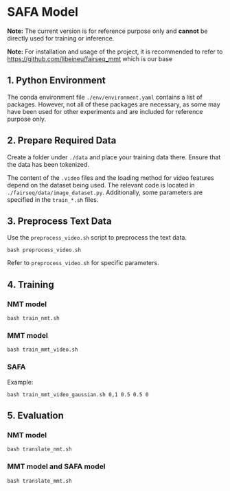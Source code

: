 # SAFA Model

**Note:** The current version is for reference purpose only and **cannot** be directly used for training or inference.

**Note:** For installation and usage of the project, it is recommended to refer to https://github.com/libeineu/fairseq_mmt which is our base

## 1. Python Environment
The conda environment file `./env/environment.yaml` contains a list of packages. However, not all of these packages are necessary, as some may have been used for other experiments and are included for reference purpose only.

## 2. Prepare Required Data
Create a folder under `./data` and place your training data there. Ensure that the data has been tokenized.

The content of the `.video` files and the loading method for video features depend on the dataset being used. The relevant code is located in `./fairseq/data/image_dataset.py`. Additionally, some parameters are specified in the `train_*.sh` files.

## 3. Preprocess Text Data
Use the `preprocess_video.sh` script to preprocess the text data.

```
bash preprocess_video.sh
```

Refer to `preprocess_video.sh` for specific parameters.

## 4. Training
### NMT model
```
bash train_nmt.sh
```

### MMT model
```
bash train_mmt_video.sh
```

### SAFA
Example:
```
bash train_mmt_video_gaussian.sh 0,1 0.5 0.5 0
```

## 5. Evaluation
### NMT model
```
bash translate_nmt.sh
```

### MMT model and SAFA model
```
bash translate_mmt.sh
```

